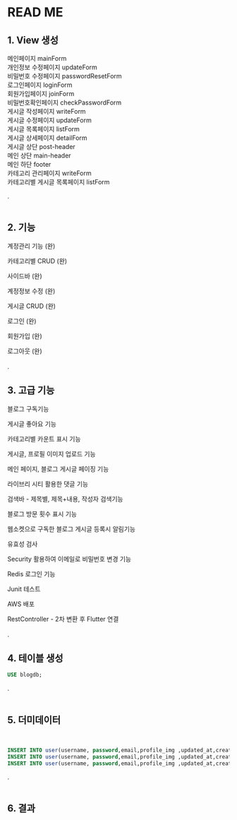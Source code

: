 # READ ME

## 1. View 생성</span>
메인페이지 mainForm </br>
개인정보 수정페이지 updateForm </br>
비밀번호 수정페이지 passwordResetForm </br>
로그인페이지 loginForm </br>
회원가입페이지 joinForm </br>
비밀번호확인페이지 checkPasswordForm </br>
게시글 작성페이지 writeForm </br>
게시글 수정페이지 updateForm </br>
게시글 목록페이지 listForm </br>
게시글 상세페이지 detailForm </br>
게시글 상단 post-header </br>
메인 상단 main-header </br>
메인 하단 footer </br>
카테고리 관리페이지 writeForm </br>
카테고리별 게시글 목록페이지 listForm 

.
</br>
</br>
## 2. 기능

계정관리 기능 (완)

카테고리별 CRUD (완)

사이드바 (완)

계정정보 수정 (완)

게시글 CRUD (완)

로그인 (완)

회원가입 (완)

로그아웃 (완)
</br>
</br>
.
## 3. 고급 기능

블로그 구독기능

게시글 좋아요 기능

카테고리별 카운트 표시 기능

게시글, 프로필 이미지 업로드 기능

메인 페이지, 블로그 게시글 페이징 기능

라이브리 시티 활용한 댓글 기능

검색바 - 제목별, 제목+내용, 작성자 검색기능

블로그 방문 횟수 표시 기능

웹소켓으로 구독한 블로그 게시글 등록시 알림기능

유효성 검사

Security 활용하여 이메일로 비밀번호 변경 기능

Redis 로그인 기능

Junit 테스트

AWS 배포

RestController - 2차 변환 후 Flutter 연결
</br>
</br>
.
## 4. 테이블 생성

```sql
USE blogdb;


```
.
</br>
</br>
## 5. 더미데이터
</br>

```sql
INSERT INTO user(username, password,email,profile_img ,updated_at,created_at) VALUES('ssar','1234','ssar@nate.com','testimg1',NOW(), NOW());
INSERT INTO user(username, password,email,profile_img ,updated_at,created_at) VALUES('cos','1234','cos@nate.com','testimg2',NOW(), NOW());
INSERT INTO user(username, password,email,profile_img ,updated_at,created_at) VALUES('tan','1234','tan@nate.com','testimg3',NOW(), NOW());
```
.
</br>
</br>
## 6. 결과
